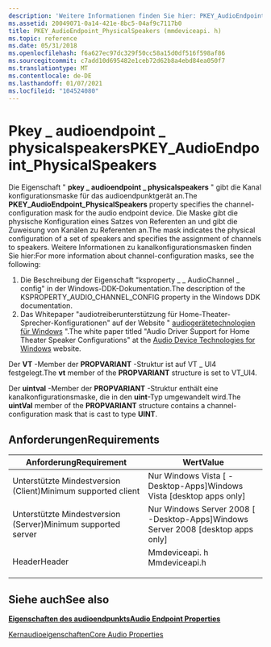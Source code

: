 ```yaml
---
description: 'Weitere Informationen finden Sie hier: PKEY_AudioEndpoint_PhysicalSpeakers'
ms.assetid: 20049071-0a14-421e-8bc5-04af9c7117b0
title: PKEY_AudioEndpoint_PhysicalSpeakers (mmdeviceapi. h)
ms.topic: reference
ms.date: 05/31/2018
ms.openlocfilehash: f6a627ec97dc329f50cc58a15d0df516f598af86
ms.sourcegitcommit: c7add10d695482e1ceb72d62b8a4ebd84ea050f7
ms.translationtype: MT
ms.contentlocale: de-DE
ms.lasthandoff: 01/07/2021
ms.locfileid: "104524080"
---
```

# <a name="pkey_audioendpoint_physicalspeakers"></a><span data-ttu-id="ce8fa-103">Pkey \_ audioendpoint \_ physicalspeakers</span><span class="sxs-lookup"><span data-stu-id="ce8fa-103">PKEY\_AudioEndpoint\_PhysicalSpeakers</span></span>

<span data-ttu-id="ce8fa-104">Die Eigenschaft " **pkey \_ audioendpoint \_ physicalspeakers** " gibt die Kanal konfigurationsmaske für das audioendpunktgerät an.</span><span class="sxs-lookup"><span data-stu-id="ce8fa-104">The **PKEY\_AudioEndpoint\_PhysicalSpeakers** property specifies the channel-configuration mask for the audio endpoint device.</span></span> <span data-ttu-id="ce8fa-105">Die Maske gibt die physische Konfiguration eines Satzes von Referenten an und gibt die Zuweisung von Kanälen zu Referenten an.</span><span class="sxs-lookup"><span data-stu-id="ce8fa-105">The mask indicates the physical configuration of a set of speakers and specifies the assignment of channels to speakers.</span></span> <span data-ttu-id="ce8fa-106">Weitere Informationen zu kanalkonfigurationsmasken finden Sie hier:</span><span class="sxs-lookup"><span data-stu-id="ce8fa-106">For more information about channel-configuration masks, see the following:</span></span>

1.  <span data-ttu-id="ce8fa-107">Die Beschreibung der Eigenschaft "ksproperty \_ \_ AudioChannel \_ config" in der Windows-DDK-Dokumentation.</span><span class="sxs-lookup"><span data-stu-id="ce8fa-107">The description of the KSPROPERTY\_AUDIO\_CHANNEL\_CONFIG property in the Windows DDK documentation.</span></span>
2.  <span data-ttu-id="ce8fa-108">Das Whitepaper "audiotreiberunterstützung für Home-Theater-Sprecher-Konfigurationen" auf der Website " [audiogerätetechnologien für Windows](https://www.microsoft.com/whdc/device/audio/default.mspx) ".</span><span class="sxs-lookup"><span data-stu-id="ce8fa-108">The white paper titled "Audio Driver Support for Home Theater Speaker Configurations" at the [Audio Device Technologies for Windows](https://www.microsoft.com/whdc/device/audio/default.mspx) website.</span></span>

<span data-ttu-id="ce8fa-109">Der **VT** -Member der **PROPVARIANT** -Struktur ist auf VT \_ UI4 festgelegt.</span><span class="sxs-lookup"><span data-stu-id="ce8fa-109">The **vt** member of the **PROPVARIANT** structure is set to VT\_UI4.</span></span>

<span data-ttu-id="ce8fa-110">Der **uintval** -Member der **PROPVARIANT** -Struktur enthält eine kanalkonfigurationsmaske, die in den **uint**-Typ umgewandelt wird.</span><span class="sxs-lookup"><span data-stu-id="ce8fa-110">The **uintVal** member of the **PROPVARIANT** structure contains a channel-configuration mask that is cast to type **UINT**.</span></span>

## <a name="requirements"></a><span data-ttu-id="ce8fa-111">Anforderungen</span><span class="sxs-lookup"><span data-stu-id="ce8fa-111">Requirements</span></span>



| <span data-ttu-id="ce8fa-112">Anforderung</span><span class="sxs-lookup"><span data-stu-id="ce8fa-112">Requirement</span></span> | <span data-ttu-id="ce8fa-113">Wert</span><span class="sxs-lookup"><span data-stu-id="ce8fa-113">Value</span></span> |
|-------------------------------------|------------------------------------------------------------------------------------------|
| <span data-ttu-id="ce8fa-114">Unterstützte Mindestversion (Client)</span><span class="sxs-lookup"><span data-stu-id="ce8fa-114">Minimum supported client</span></span><br/> | <span data-ttu-id="ce8fa-115">Nur Windows Vista \[ -Desktop-Apps\]</span><span class="sxs-lookup"><span data-stu-id="ce8fa-115">Windows Vista \[desktop apps only\]</span></span><br/>                                           |
| <span data-ttu-id="ce8fa-116">Unterstützte Mindestversion (Server)</span><span class="sxs-lookup"><span data-stu-id="ce8fa-116">Minimum supported server</span></span><br/> | <span data-ttu-id="ce8fa-117">Nur Windows Server 2008 \[ -Desktop-Apps\]</span><span class="sxs-lookup"><span data-stu-id="ce8fa-117">Windows Server 2008 \[desktop apps only\]</span></span><br/>                                     |
| <span data-ttu-id="ce8fa-118">Header</span><span class="sxs-lookup"><span data-stu-id="ce8fa-118">Header</span></span><br/>                   | <dl> <span data-ttu-id="ce8fa-119"><dt>Mmdeviceapi. h</dt></span><span class="sxs-lookup"><span data-stu-id="ce8fa-119"><dt>Mmdeviceapi.h</dt></span></span> </dl> |



## <a name="see-also"></a><span data-ttu-id="ce8fa-120">Siehe auch</span><span class="sxs-lookup"><span data-stu-id="ce8fa-120">See also</span></span>

<dl> <dt>

[<span data-ttu-id="ce8fa-121">**Eigenschaften des audioendpunkts**</span><span class="sxs-lookup"><span data-stu-id="ce8fa-121">**Audio Endpoint Properties**</span></span>](audio-endpoint-properties.md)
</dt> <dt>

[<span data-ttu-id="ce8fa-122">Kernaudioeigenschaften</span><span class="sxs-lookup"><span data-stu-id="ce8fa-122">Core Audio Properties</span></span>](core-audio-properties.md)
</dt> </dl>

 

 




